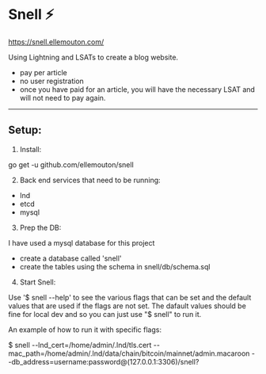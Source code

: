 # Snell :zap:

https://snell.ellemouton.com/

Using Lightning and LSATs to create a blog website.
- pay per article
- no user registration
- once you have paid for an article, you will have the necessary LSAT and will not need to pay again.

----------------------------------------------------

## Setup:

1. Install:

go get -u github.com/ellemouton/snell

2. Back end services that need to be running:

- lnd
- etcd
- mysql

3. Prep the DB:

I have used a mysql database for this project

- create a database called 'snell'
- create the tables using the schema in snell/db/schema.sql

4. Start Snell:

Use '$ snell --help' to see the various flags that can be set and the default values that are used if the flags are not set. The dafault values should be fine for local dev and so you can just use "$ snell" to run it. 

An example of how to run it with specific flags:

$ snell  --lnd_cert=/home/admin/.lnd/tls.cert --mac_path=/home/admin/.lnd/data/chain/bitcoin/mainnet/admin.macaroon --db_address=username:password@(127.0.0.1:3306)/snell?
